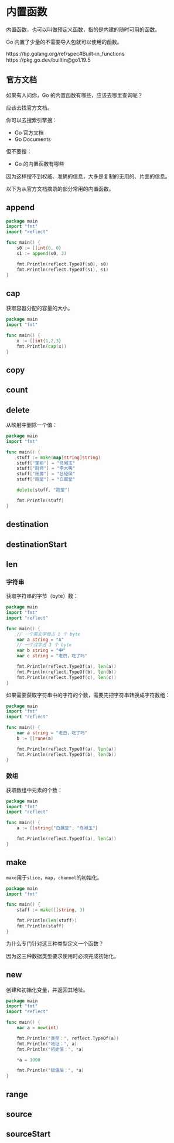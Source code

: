 # 内置函数

内置函数，也可以叫做预定义函数，指的是内建的随时可用的函数。

Go 内置了少量的不需要导入包就可以使用的函数。

<div class="o">https://tip.golang.org/ref/spec#Built-in_functions</div>

<div class="o">https://pkg.go.dev/builtin@go1.19.5</div>

## 官方文档

如果有人问你，Go 的内置函数有哪些，应该去哪里查询呢？

应该去找官方文档。

你可以去搜索引擎搜：

- Go 官方文档
- Go Documents

但不要搜：

- Go 的内置函数有哪些

因为这样搜不到权威、准确的信息，大多是复制的无用的、片面的信息。

以下为从官方文档摘录的部分常用的内置函数。

## append

<div class="run"></div>

```go
package main
import "fmt"
import "reflect"

func main() {
    s0 := []int{0, 0}
    s1 := append(s0, 2)

    fmt.Println(reflect.TypeOf(s0), s0)
    fmt.Println(reflect.TypeOf(s1), s1)
}
```

## cap

获取容器分配的容量的大小。

<div class="run"></div>

```go
package main
import "fmt"

func main() {
    x := []int{1,2,3}
    fmt.Println(cap(x))
}
```

## copy

## count

## delete

从映射中删除一个值：

<div class="run"></div>

```go
package main
import "fmt"

func main() {
    stuff := make(map[string]string)
    stuff["掌柜"] = "佟湘玉"
    stuff["厨师"] = "李大嘴"
    stuff["账房"] = "吕轻侯"
    stuff["跑堂"] = "白展堂"

    delete(stuff, "跑堂")

    fmt.Println(stuff)
}
```

## destination

## destinationStart

## len

### 字符串

获取字符串的字节（byte）数：

<div class="run"></div>

```go
package main
import "fmt"
import "reflect"

func main() {
    // 一个英文字母占 1 个 byte
    var a string = "A"
    // 一个汉字占 3 个 byte
    var b string = "中"
    var c string = "老白，吃了吗"

    fmt.Println(reflect.TypeOf(a), len(a))
    fmt.Println(reflect.TypeOf(b), len(b))
    fmt.Println(reflect.TypeOf(c), len(c))
}
```

如果需要获取字符串中的字符的个数，需要先把字符串转换成字符数组：

<div class="run"></div>

```go
package main
import "fmt"
import "reflect"

func main() {
    var a string = "老白，吃了吗"
    b := []rune(a)

    fmt.Println(reflect.TypeOf(a), len(a))
    fmt.Println(reflect.TypeOf(b), len(b))
}
```

### 数组

获取数组中元素的个数：

<div class="run"></div>

```go
package main
import "fmt"
import "reflect"

func main() {
    a := []string{"白展堂", "佟湘玉"}

    fmt.Println(reflect.TypeOf(a), len(a))
}
```

## make

`make`用于`slice`，`map`，`channel`的初始化。

<div class="run"></div>

```go
package main
import "fmt"

func main() {
    staff := make([]string, 3)

    fmt.Println(len(staff))
    fmt.Println(staff)
}
```

<div class="ask">为什么专门针对这三种类型定义一个函数？</div>

因为这三种数据类型要求使用时必须完成初始化。

## new

创建和初始化变量，并返回其地址。

<div class="run"></div>

```go
package main
import "fmt"
import "reflect"

func main() {
    var a = new(int)

    fmt.Println("类型：", reflect.TypeOf(a))
    fmt.Println("地址：", a)
    fmt.Println("初始值：", *a)

    *a = 1000

    fmt.Println("赋值后：", *a)
}
```

## range

## source

## sourceStart

